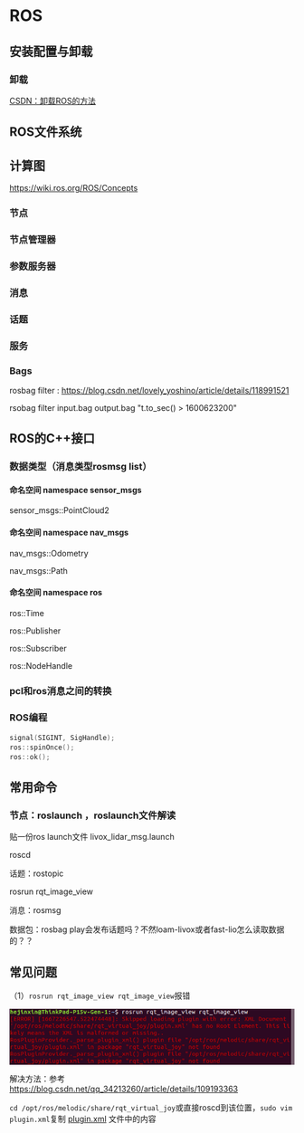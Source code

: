 # ROS

## 安装配置与卸载

### 卸载

[CSDN：卸载ROS的方法](https://blog.csdn.net/seniorc/article/details/112276699)

## ROS文件系统

## 计算图

https://wiki.ros.org/ROS/Concepts

### 节点

### 节点管理器

### 参数服务器

### 消息

### 话题

### 服务

### Bags

rosbag filter : https://blog.csdn.net/lovely_yoshino/article/details/118991521

rsobag filter input.bag  output.bag "t.to_sec() > 1600623200"

## ROS的C++接口

### 数据类型（消息类型rosmsg list）

#### 命名空间 namespace sensor_msgs

sensor_msgs::PointCloud2

#### 命名空间  namespace nav_msgs

nav_msgs::Odometry

nav_msgs::Path

#### 命名空间 namespace ros

ros::Time

ros::Publisher

ros::Subscriber

ros::NodeHandle

### pcl和ros消息之间的转换

### ROS编程

```C++
signal(SIGINT, SigHandle);
ros::spinOnce();
ros::ok();
```



## 常用命令

### 节点：roslaunch ，roslaunch文件解读

贴一份ros launch文件 livox_lidar_msg.launch

roscd

话题：rostopic

rosrun rqt_image_view

消息：rosmsg

数据包：rosbag play会发布话题吗？不然loam-livox或者fast-lio怎么读取数据的？？

## 常见问题

（1）`rosrun rqt_image_view rqt_image_view`报错

<img src="assets/rqt_image_view_error.png" alt="rqt_image_view_error" style="zoom: 100%; display: block; margin-left: auto; margin-right: auto;"  />

解决方法：参考 https://blog.csdn.net/qq_34213260/article/details/109193363

`cd /opt/ros/melodic/share/rqt_virtual_joy`或直接roscd到该位置，`sudo vim plugin.xml`复制 [plugin.xml](assets/plugin.xml) 文件中的内容